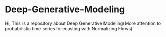 # Deep-Generative-Modeling
Hi, This is a repository about Deep Generative Modeling(More attention to  probabilistic time series forecasting with Normalizing Flows)
